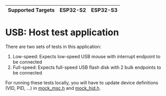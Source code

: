 | Supported Targets | ESP32-S2 | ESP32-S3 |
| ----------------- | -------- | -------- |

# USB: Host test application

There are two sets of tests in this application:
1. Low-speed: Expects low-speed USB mouse with interrupt endpoint to be connected
2. Full-speed: Expects full-speed USB flash disk with 2 bulk endpoints to be connected

For running these tests locally, you will have to update device definitions (VID, PID, ...) in [mock_msc.h](../common/mock_msc.h) and [mock_hid.h](../common/mock_hid.h).

